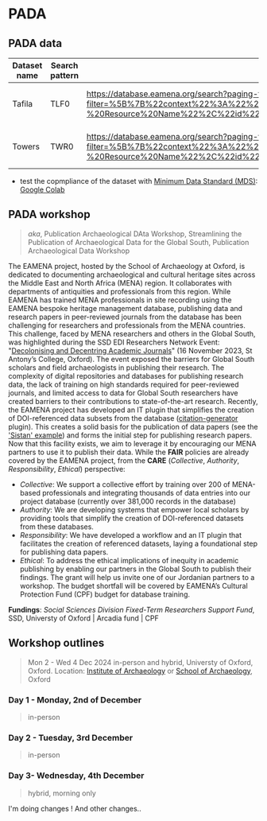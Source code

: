 # PADA

## PADA data

| Dataset name | Search pattern | Search URL | GeoJSON URL |
|----------|----------|----------|----------|
| Tafila   | TLF0   | https://database.eamena.org/search?paging-filter=1&tiles=true&format=tilecsv&reportlink=false&precision=6&total=376317&term-filter=%5B%7B%22context%22%3A%22%22%2C%22context_label%22%3A%22Heritage%20Place%20-%20Resource%20Name%22%2C%22id%22%3A0%2C%22text%22%3A%22TFL0%22%2C%22type%22%3A%22term%22%2C%22value%22%3A%22TFL0%22%2C%22inverted%22%3Afalse%7D%5D&language=*   | https://database.eamena.org/api/search/export_results?paging-filter=1&tiles=true&format=geojson&reportlink=false&precision=6&total=12&term-filter=%5B%7B%22context%22%3A%22%22%2C%22context_label%22%3A%22Heritage%20Place%20-%20Resource%20Name%22%2C%22id%22%3A0%2C%22text%22%3A%22TFL0%22%2C%22type%22%3A%22term%22%2C%22value%22%3A%22TFL0%22%2C%22inverted%22%3Afalse%7D%5D&language=*&resource-type-filter=%5B%7B%22graphid%22%3A%2234cfe98e-c2c0-11ea-9026-02e7594ce0a0%22%2C%22name%22%3A%22Heritage%20Place%22%2C%22inverted%22%3Afalse%7D%5D |
| Towers    | TWR0   | https://database.eamena.org/search?paging-filter=1&tiles=true&format=tilecsv&reportlink=false&precision=6&total=376317&term-filter=%5B%7B%22context%22%3A%22%22%2C%22context_label%22%3A%22Heritage%20Place%20-%20Resource%20Name%22%2C%22id%22%3A0%2C%22text%22%3A%22TWR0%22%2C%22type%22%3A%22term%22%2C%22value%22%3A%22TWR0%22%2C%22inverted%22%3Afalse%7D%5D&language=*   | https://database.eamena.org/api/search/export_results?paging-filter=1&tiles=true&format=geojson&reportlink=false&precision=6&total=10&term-filter=%5B%7B%22context%22%3A%22%22%2C%22context_label%22%3A%22Heritage%20Place%20-%20Resource%20Name%22%2C%22id%22%3A0%2C%22text%22%3A%22TWR0%22%2C%22type%22%3A%22term%22%2C%22value%22%3A%22TWR0%22%2C%22inverted%22%3Afalse%7D%5D&language=*&resource-type-filter=%5B%7B%22graphid%22%3A%2234cfe98e-c2c0-11ea-9026-02e7594ce0a0%22%2C%22name%22%3A%22Heritage%20Place%22%2C%22inverted%22%3Afalse%7D%5D   |

* test the copmpliance of the dataset with [Minimum Data Standard (MDS)](https://github.com/eamena-project/eamena-arches-dev/tree/main/dbs/database.eamena/data#mds): [Google Colab](https://colab.research.google.com/github/eamena-project/eamena-arches-dev/blob/main/dbs/database.eamena/data/reference_data/rm/hp/mds/mds.ipynb)



## PADA workshop
> *aka*, Publication Archaeological DAta Workshop, Streamlining the Publication of Archaeological Data for the Global South, Publication Archaeological Data Workshop

The EAMENA project, hosted by the School of Archaeology at Oxford, is dedicated to documenting archaeological and cultural heritage sites across the Middle East and North Africa (MENA) region. It collaborates with departments of antiquities and professionals from this region. While EAMENA has trained MENA professionals in site recording using the EAMENA bespoke heritage management database, publishing data and research papers in peer-reviewed journals from the database has been challenging for researchers and professionals from the MENA countries. This challenge, faced by MENA researchers and others in the Global South, was highlighted during the SSD EDI Researchers Network Event: "[Decolonising and Decentring Academic Journals](https://talks.ox.ac.uk/talks/id/547bd845-0322-4c4c-a001-e46fd0217e6e/)" (16 November 2023, St Antony’s College, Oxford). The event exposed the barriers for Global South scholars and field archaeologists in publishing their research. The complexity of digital repositories and databases for publishing research data, the lack of training on high standards required for peer-reviewed journals, and limited access to data for Global South researchers have created barriers to their contributions to state-of-the-art research. Recently, the EAMENA project has developed an IT plugin that simplifies the creation of DOI-referenced data subsets from the database ([citation-generator](https://eamena.org/database-and-dataset-citation) plugin). This creates a solid basis for the publication of data papers (see the ['Sistan' example](https://openarchaeologydata.metajnl.com/articles/10.5334/joad.123)) and forms the initial step for publishing research papers. Now that this facility exists, we aim to leverage it by encouraging our MENA partners to use it to publish their data. While the **FAIR** policies are already covered by the EAMENA project, from the **CARE** (*Collective*, *Authority*, *Responsibility*, *Ethical*) perspective: 
- *Collective*: We support a collective effort by training over 200 of MENA-based professionals and integrating thousands of data entries into our project database (currently over 381,000 records in the database) 
- *Authority*: We are developing systems that empower local scholars by providing tools that simplify the creation of DOI-referenced datasets from these databases. 
- *Responsibility*: We have developed a workflow and an IT plugin that facilitates the creation of referenced datasets, laying a foundational step for publishing data papers. 
- *Ethical*: To address the ethical implications of inequity in academic publishing by enabling our partners in the Global South to publish their findings. The grant will help us invite one of our Jordanian partners to a workshop. The budget shortfall will be covered by EAMENA’s Cultural Protection Fund (CPF) budget for database training.

**Fundings**: *Social Sciences Division Fixed-Term Researchers Support Fund*, SSD, Universty of Oxford | Arcadia fund | CPF

## Workshop outlines
> Mon 2 - Wed 4 Dec 2024 in-person and hybrid, Universty of Oxford, Oxford. Location: [Institute of Archaeology](https://maps.app.goo.gl/pw9RfRwVQTcjrwXN7) or [School of Archaeology](https://maps.app.goo.gl/tpeKT6bLjkeMiSdH7), Oxford


### Day 1 - Monday, 2nd of December 
> in-person

### Day 2 - Tuesday, 3rd December
> in-person

### Day 3- Wednesday, 4th December
> hybrid, morning only

I'm doing changes ! And other changes..

